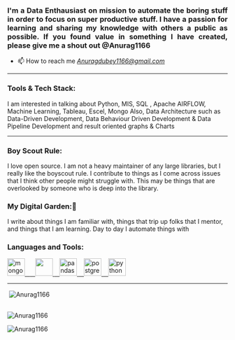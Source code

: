 <h3 align="justify">I'm a Data Enthausiast on mission to automate the boring stuff in order to focus on super productive stuff. I have a passion for learning and sharing my knowledge with others a public as possible. If you found value in something I have created, please give me a shout out @Anurag1166</h3>


- 📫 How to reach me *Anuragdubey1166@gmail.com*

<hr></hr>

<h3 align="left">Tools & Tech Stack:</h3>
<p align="left">
I am interested in talking about Python, MIS, SQL , Apache AIRFLOW, Machine Learning, Tableau, Escel, Mongo Also, Data Architecture such as Data-Driven Development, Data Behaviour Driven Development & Data Pipeline Development and result oriented graphs & Charts


</p>
<hr></hr>
<h3 align="left">Boy Scout Rule:</h3>
<p align="left">
I love open source.  I am not a heavy maintainer of any large libraries, but I really like the boyscout rule.  I contribute to things as I come across issues that I think other people might struggle with.  This may be things that are overlooked by someone who is deep into the library.
</hr>

<h3 align="left">My Digital Garden:<g-emoji class="g-emoji" alias="seedling" fallback-src="https://github.githubassets.com/images/icons/emoji/unicode/1f331.png">🌱</g-emoji></h3>
<p align="left">
I write about things I am familiar with, things that trip up folks that I mentor, and things that I am learning.  Day to day I automate things with 
</hr>
  
<h3 align="left">Languages and Tools:</h3>
<p align="left"> <a href="https://www.mongodb.com/" target="_blank" rel="noreferrer">
<img src="https://upload.wikimedia.org/wikipedia/commons/thumb/9/93/MongoDB_Logo.svg/2560px-MongoDB_Logo.svg.png" alt="mongodb" width="40" height="40"/>&nbsp&nbsp </a> <a href="https://www.microsoft.com/en-us/sql-server" target="_blank" rel="noreferrer">&nbsp&nbsp <img src="https://encrypted-tbn0.gstatic.com/images?q=tbn:ANd9GcRB33RjWCYqkTdErZVFQO_wHBVzjQgSgZJpdA&usqp=CAU"  width="40" height="40"/> </a> </a> <a href="https://pandas.pydata.org/" target="_blank" rel="noreferrer">&nbsp&nbsp <img src="https://preview.redd.it/c6h7rok9c2v31.jpg?auto=webp&s=55820f5f994a744ff9d774fa2c6b3b56539a302f" alt="pandas" width="40" height="40"/> </a> <a href="https://www.postgresql.org" target="_blank" rel="noreferrer">&nbsp&nbsp <img src="https://w7.pngwing.com/pngs/173/36/png-transparent-postgresql-logo-computer-software-database-open-source-s-text-head-snout.png" alt="postgresql" width="40" height="40"/> </a> <a href="https://www.python.org" target="_blank" rel="noreferrer">&nbsp&nbsp <img src="https://www.python.org/static/img/python-logo@2x.png" alt="python" width="40" height="40"/> </a> </p>
 </p>
<hr></hr>

<p>&nbsp;<img align="center" src="https://github-readme-stats.vercel.app/api?username=Anurag1166&show_icons=true&locale=en" alt="Anurag1166" />

<p><br/><img src="https://github-readme-streak-stats.herokuapp.com/?user=anurag1166&" alt="Anurag1166" /></p>
<p><img align="left" src="https://github-readme-stats.vercel.app/api/top-langs?username=Anurag1166&show_icons=true&locale=en&layout=compact" alt="Anurag1166" /></p>
